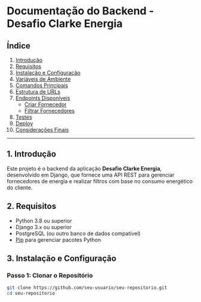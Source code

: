 # Documentação do Backend - Desafio Clarke Energia

## Índice

1. [Introdução](#introducao)
2. [Requisitos](#requisitos)
3. [Instalação e Configuração](#instalacao-e-configuracao)
4. [Variáveis de Ambiente](#variaveis-de-ambiente)
5. [Comandos Principais](#comandos-principais)
6. [Estrutura de URLs](#estrutura-de-urls)
7. [Endpoints Disponíveis](#endpoints-disponiveis)
    - [Criar Fornecedor](#criar-fornecedor)
    - [Filtrar Fornecedores](#filtrar-fornecedores)
8. [Testes](#testes)
9. [Deploy](#deploy)
10. [Considerações Finais](#consideracoes-finais)

---

## 1. Introdução <a name="introducao"></a>

Este projeto é o backend da aplicação **Desafio Clarke Energia**, desenvolvido em Django, que fornece uma API REST para gerenciar fornecedores de energia e realizar filtros com base no consumo energético do cliente.

## 2. Requisitos <a name="requisitos"></a>

- Python 3.8 ou superior
- Django 3.x ou superior
- PostgreSQL (ou outro banco de dados compatível)
- [Pip](https://pip.pypa.io/en/stable/) para gerenciar pacotes Python

## 3. Instalação e Configuração <a name="instalacao-e-configuracao"></a>

### Passo 1: Clonar o Repositório

```bash
git clone https://github.com/seu-usuario/seu-repositorio.git
cd seu-repositorio
